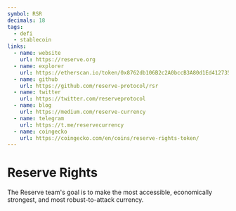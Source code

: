 ```yaml
---
symbol: RSR
decimals: 18
tags:
  - defi
  - stablecoin
links:
  - name: website
    url: https://reserve.org
  - name: explorer
    url: https://etherscan.io/token/0x8762db106B2c2A0bccB3A80d1Ed41273552616E8
  - name: github
    url: https://github.com/reserve-protocol/rsr
  - name: twitter
    url: https://twitter.com/reserveprotocol
  - name: blog
    url: https://medium.com/reserve-currency
  - name: telegram
    url: https://t.me/reservecurrency
  - name: coingecko
    url: https://coingecko.com/en/coins/reserve-rights-token/
---
```


# Reserve Rights

The Reserve team's goal is to make the most accessible, economically strongest, and most robust-to-attack currency.
